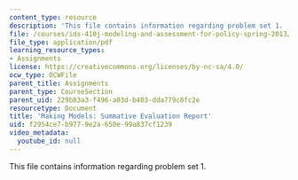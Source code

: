 ```yaml
---
content_type: resource
description: 'This file contains information regarding problem set 1. '
file: /courses/ids-410j-modeling-and-assessment-for-policy-spring-2013/f2954ce7b9779e2a650e99a837cf1239_MITESD_864S13_PS1_Mkg_summ.pdf
file_type: application/pdf
learning_resource_types:
- Assignments
license: https://creativecommons.org/licenses/by-nc-sa/4.0/
ocw_type: OCWFile
parent_title: Assignments
parent_type: CourseSection
parent_uid: 229b83a3-f496-a03d-b403-dda779c8fc2e
resourcetype: Document
title: 'Making Models: Summative Evaluation Report'
uid: f2954ce7-b977-9e2a-650e-99a837cf1239
video_metadata:
  youtube_id: null
---
```

This file contains information regarding problem set 1. 